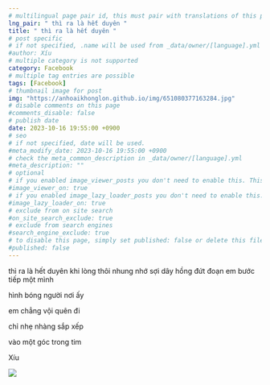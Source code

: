 ```yaml
---
# multilingual page pair id, this must pair with translations of this page. (This name must be unique)
lng_pair: " thì ra là hết duyên "
title: " thì ra là hết duyên "
# post specific
# if not specified, .name will be used from _data/owner/[language].yml
#author: Xíu
# multiple category is not supported
category: Facebook
# multiple tag entries are possible
tags: [Facebook]
# thumbnail image for post
img: "https://anhoaikhonglon.github.io/img/651080377163284.jpg"
# disable comments on this page
#comments_disable: false
# publish date
date: 2023-10-16 19:55:00 +0900
# seo
# if not specified, date will be used.
#meta_modify_date: 2023-10-16 19:55:00 +0900
# check the meta_common_description in _data/owner/[language].yml
#meta_description: ""
# optional
# if you enabled image_viewer_posts you don't need to enable this. This is only if image_viewer_posts = false
#image_viewer_on: true
# if you enabled image_lazy_loader_posts you don't need to enable this. This is only if image_lazy_loader_posts = false
#image_lazy_loader_on: true
# exclude from on site search
#on_site_search_exclude: true
# exclude from search engines
#search_engine_exclude: true
# to disable this page, simply set published: false or delete this file
#published: false
---
```

thì ra là hết duyên
khi lòng thôi nhung nhớ
sợi dây hồng đứt đoạn
em bước tiếp một mình


hình bóng người nơi ấy

em chẳng vội quên đi

chỉ nhẹ nhàng sắp xếp

vào một góc trong tim


Xíu 
<!-- outline-end -->
<img src= "https://anhoaikhonglon.github.io/img/651080377163284.jpg">
